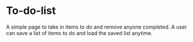 # To-do-list
A simple page to take in items to do and remove anyone completed.
A user can save a list of items to do and load the saved list anytime.
